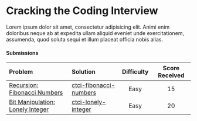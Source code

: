 # Cracking the Coding Interview
Lorem ipsum dolor sit amet, consectetur adipisicing elit. Animi enim doloribus neque ab at expedita ullam aliquid eveniet unde exercitationem, assumenda, quod soluta sequi et illum placeat officia nobis alias.

#### Submissions
| Problem | Solution | Difficulty | Score Received |
| :--- | :--- | :---: | :---: |
| [Recursion: Fibonacci Numbers](https://www.hackerrank.com/challenges/ctci-fibonacci-numbers) | [ctci-fibonacci-numbers](ctci-fibonacci-numbers/Solution.java) | Easy | 15 |
| [Bit Manipulation: Lonely Integer](https://www.hackerrank.com/challenges/ctci-lonely-integer) | [ctci-lonely-integer](ctci-lonely-integer/Solution.java) | Easy | 20 |
